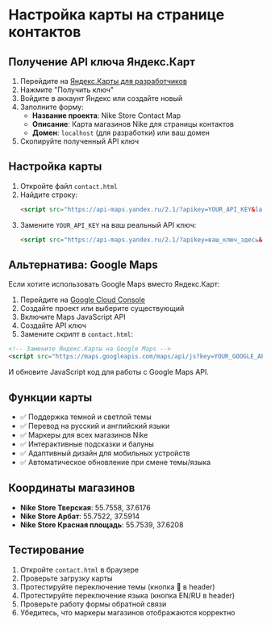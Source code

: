 # Настройка карты на странице контактов

## Получение API ключа Яндекс.Карт

1. Перейдите на [Яндекс.Карты для разработчиков](https://developer.tech.yandex.ru/)
2. Нажмите "Получить ключ"
3. Войдите в аккаунт Яндекс или создайте новый
4. Заполните форму:
   - **Название проекта**: Nike Store Contact Map
   - **Описание**: Карта магазинов Nike для страницы контактов
   - **Домен**: `localhost` (для разработки) или ваш домен
5. Скопируйте полученный API ключ

## Настройка карты

1. Откройте файл `contact.html`
2. Найдите строку:
   ```html
   <script src="https://api-maps.yandex.ru/2.1/?apikey=YOUR_API_KEY&lang=ru_RU" type="text/javascript"></script>
   ```
3. Замените `YOUR_API_KEY` на ваш реальный API ключ:
   ```html
   <script src="https://api-maps.yandex.ru/2.1/?apikey=ваш_ключ_здесь&lang=ru_RU" type="text/javascript"></script>
   ```

## Альтернатива: Google Maps

Если хотите использовать Google Maps вместо Яндекс.Карт:

1. Перейдите на [Google Cloud Console](https://console.cloud.google.com/)
2. Создайте проект или выберите существующий
3. Включите Maps JavaScript API
4. Создайте API ключ
5. Замените скрипт в `contact.html`:

```html
<!-- Замените Яндекс.Карты на Google Maps -->
<script src="https://maps.googleapis.com/maps/api/js?key=YOUR_GOOGLE_API_KEY&callback=initMap" async defer></script>
```

И обновите JavaScript код для работы с Google Maps API.

## Функции карты

- ✅ Поддержка темной и светлой темы
- ✅ Перевод на русский и английский языки
- ✅ Маркеры для всех магазинов Nike
- ✅ Интерактивные подсказки и балуны
- ✅ Адаптивный дизайн для мобильных устройств
- ✅ Автоматическое обновление при смене темы/языка

## Координаты магазинов

- **Nike Store Тверская**: 55.7558, 37.6176
- **Nike Store Арбат**: 55.7522, 37.5914  
- **Nike Store Красная площадь**: 55.7539, 37.6208

## Тестирование

1. Откройте `contact.html` в браузере
2. Проверьте загрузку карты
3. Протестируйте переключение темы (кнопка 🌙 в header)
4. Протестируйте переключение языка (кнопка EN/RU в header)
5. Проверьте работу формы обратной связи
6. Убедитесь, что маркеры магазинов отображаются корректно
